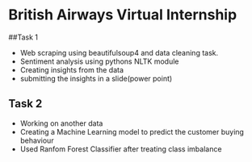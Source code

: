 # British Airways Virtual Internship 
##Task 1
  - Web scraping using beautifulsoup4 and data cleaning task.
  - Sentiment analysis using pythons NLTK module
  - Creating insights from the data
  - submitting the insights in a slide(power point)
  
## Task 2
  - Working on another data 
  - Creating a Machine Learning model to predict the customer buying behaviour 
  - Used Ranfom Forest Classifier after treating class imbalance

